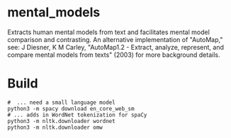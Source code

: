 # mental_models
Extracts human mental models from text and facilitates mental model comparison and contrasting. An alternative implementation of "AutoMap," see: J Diesner, K M Carley, "AutoMap1.2 - Extract, analyze, represent, and compare mental models from texts" (2003) for more background details.


# Build
```
#  ... need a small language model 
python3 -m spacy download en_core_web_sm
# ... adds in WordNet tokenization for spaCy
python3 -m nltk.downloader wordnet
python3 -m nltk.downloader omw
```
